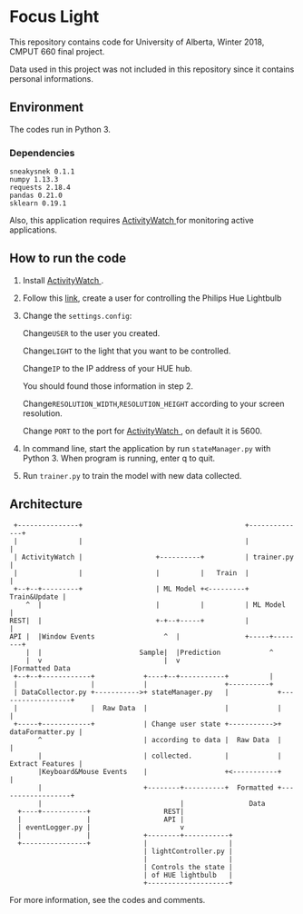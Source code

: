 # Focus Light
This repository contains code for University of Alberta, Winter 2018, CMPUT 660 final project.

Data used in this project was not included in this repository since it contains personal informations.

## Environment
The codes run in Python 3.

### Dependencies
	sneakysnek 0.1.1
    numpy 1.13.3
    requests 2.18.4
    pandas 0.21.0
    sklearn 0.19.1
Also, this application requires [ActivityWatch
](https://github.com/ActivityWatch/activitywatch) for monitoring active applications.
## How to run the code
1. Install [ActivityWatch
](https://github.com/ActivityWatch/activitywatch).
2. Follow this [link](https://www.developers.meethue.com/documentation/getting-started), create a user for controlling the  Philips Hue Lightbulb
3.  Change the `settings.config`:

     Change`USER` to the user you created.
     
     Change`LIGHT` to the light that you want to be controlled.
     
     Change`IP` to the IP address of your HUE hub.
     
     You should found those information in step 2.

	Change`RESOLUTION_WIDTH`,`RESOLUTION_HEIGHT` according to your screen resolution.
    
    Change `PORT` to the port for [ActivityWatch
](https://github.com/ActivityWatch/activitywatch), on default it is 5600.

4. In command line, start the application by run `stateManager.py` with Python 3. When program is running, enter q to quit.
	
5. Run `trainer.py` to train the model with new data collected.

## Architecture
```
 +---------------+                                        +--------------+
 |               |                                        |              |
 | ActivityWatch |                  +----------+          | trainer.py   |
 |               |                  |          |   Train  |              |
 +--+--+---------+                  | ML Model +<---------+ Train&Update |
    ^  |                            |          |          | ML Model     |
REST|  |                            +-+--+-----+          |              |
API |  |Window Events                 ^  |                +-----+--------+
    |  |                        Sample|  |Prediction            ^
    |  v                              |  v                      |Formatted Data
 +--+--+------------+            +----+--+-----------+          |
 |                  |            |                   +----------+
 | DataCollector.py +----------->+ stateManager.py   |            +------------------+
 |                  |  Raw Data  |                   |            |                  |
 +-----+------------+            | Change user state +----------->+ dataFormatter.py |
       ^                         | according to data |  Raw Data  |                  |
       |                         | collected.        |            | Extract Features |
       |Keyboard&Mouse Events    |                   +<-----------+                  |
       |                         +--------+----------+  Formatted +------------------+
       |                                  |                Data
  +----+-----------+                  REST|
  |                |                  API |
  | eventLogger.py |                      v
  |                |             +--------+-----------+
  +----------------+             |                    |
                                 | lightController.py |
                                 |                    |
                                 | Controls the state |
                                 | of HUE lightbulb   |
                                 +--------------------+

```
For more information, see the codes and comments.
